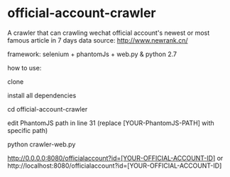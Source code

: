 # official-account-crawler
A crawler that can crawling wechat official account's newest or most famous article in 7 days
data source: http://www.newrank.cn/

framework: selenium + phantomJs + web.py & python 2.7

how to use:

clone

install all dependencies

cd official-account-crawler

edit PhantomJS path in line 31 (replace [YOUR-PhantomJS-PATH] with specific path)

python crawler-web.py

http://0.0.0.0:8080/officialaccount?id=[YOUR-OFFICIAL-ACCOUNT-ID]
 or
http://localhost:8080/officialaccount?id=[YOUR-OFFICIAL-ACCOUNT-ID]
